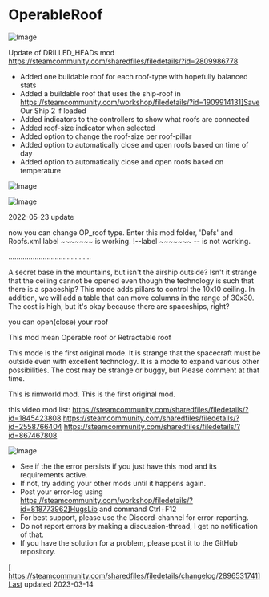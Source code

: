 # OperableRoof

![Image](https://i.imgur.com/buuPQel.png)

Update of DRILLED_HEADs mod
https://steamcommunity.com/sharedfiles/filedetails/?id=2809986778

- Added one buildable roof for each roof-type with hopefully balanced stats
- Added a buildable roof that uses the ship-roof in https://steamcommunity.com/workshop/filedetails/?id=1909914131]Save Our Ship 2 if loaded
- Added indicators to the controllers to show what roofs are connected
- Added roof-size indicator when selected
- Added option to change the roof-size per roof-pillar
- Added option to automatically close and open roofs based on time of day
- Added option to automatically close and open roofs based on temperature

![Image](https://i.imgur.com/pufA0kM.png)

	
![Image](https://i.imgur.com/Z4GOv8H.png)

2022-05-23 update

now you can change OP_roof type. 
Enter this mod folder, 'Defs' and Roofs.xml 
label ~~~~~~~    is working.
!--label ~~~~~~~       -- is not working.

.........................................

A secret base in the mountains, but isn't the airship outside?
Isn't it strange that the ceiling cannot be opened even though the technology is such that there is a spaceship?
This mode adds pillars to control the 10x10 ceiling.
In addition, we will add a table that can move columns in the range of 30x30.
The cost is high, but it's okay because there are spaceships, right?

you can open(close) your roof

This mod mean Operable roof or Retractable roof

This mode is the first original mode.
It is strange that the spacecraft must be outside even with excellent technology.
It is a mode to expand various other possibilities.
The cost may be strange or buggy, but
Please comment at that time.

This is rimworld mod.
This is the first original mod.

this video mod list:
https://steamcommunity.com/sharedfiles/filedetails/?id=1845423808
https://steamcommunity.com/sharedfiles/filedetails/?id=2558766404
https://steamcommunity.com/sharedfiles/filedetails/?id=867467808

	
![Image](https://i.imgur.com/PwoNOj4.png)



-  See if the the error persists if you just have this mod and its requirements active.
-  If not, try adding your other mods until it happens again.
-  Post your error-log using https://steamcommunity.com/workshop/filedetails/?id=818773962]HugsLib and command Ctrl+F12
-  For best support, please use the Discord-channel for error-reporting.
-  Do not report errors by making a discussion-thread, I get no notification of that.
-  If you have the solution for a problem, please post it to the GitHub repository.



[
https://steamcommunity.com/sharedfiles/filedetails/changelog/2896531741]Last updated 2023-03-14
